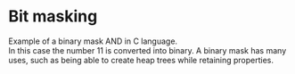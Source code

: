 # Bit masking
Example of a binary mask AND in C language.  
In this case the number 11 is converted into binary.
A binary mask has many uses, such as being able to create heap trees while retaining properties.
